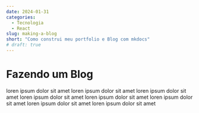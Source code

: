 ```yaml
---
date: 2024-01-31 
categories:
  - Tecnologia
  - React
slug: making-a-blog
short: "Como construi meu portfolio e Blog com mkdocs"
# draft: true 
---
```


# Fazendo um Blog
loren ipsum dolor sit amet loren ipsum dolor sit amet loren ipsum dolor sit amet loren ipsum dolor sit amet loren ipsum dolor sit amet loren ipsum dolor sit amet loren ipsum dolor sit amet loren ipsum dolor sit amet

<!-- more -->